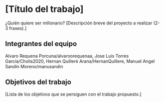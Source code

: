 # [Título del trabajo]
¿Quién quiere ser millonario?
[Descripción breve del proyecto a realizar (2-3 frases).]

## Integrantes del equipo

Alvaro Requena Porcuna/alvaroorequenaa, Jose Luis Torres García/Cholis2020, Hernan Quilleré Arana/HernanQuillere, Manuel Angel Sandin Moreno/manusandin

## Objetivos del trabajo

[Lista de los objetivos que se persiguen con el trabajo propuesto.]
